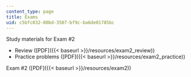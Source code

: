 ```yaml
---
content_type: page
title: Exams
uid: c5bfc032-00bd-3507-bf9c-ba6de01785bc
---
```


Study materials for Exam #2

*   Review ([PDF]({{< baseurl >}}/resources/exam2_review))
*   Practice problems ([PDF]({{< baseurl >}}/resources/exam2_practice))

Exam #2 ([PDF]({{< baseurl >}}/resources/exam2))
